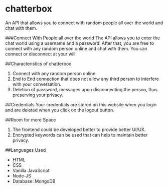 # chatterbox
An API that allows you to connect with random people all over the world and chat with them.

###Connect With People all over the world
The API allows you to enter the chat world using a username and a password. After that, you are free to connect with any random person online and chat with them. You can connect or disconnect at your will.

##Characteristics of chatterbox
1. Connect with any random person online.
2. End to End connection that does not allow any third person to interfere with your conversation.
3. Deletion of password, messages upon disconnecting the person, thus preserving your privacy.

##Credentials
Your credentials are stored on this website when you login and are deleted when you click on the logout button.

##Room for more Space
1. The frontend could be developed better to provide better UI/UX.
2. Encrypted keywords can be used that can help to maintain better privacy.

##Languages Used
* HTML
* CSS
* Vanilla JavaScript
* Node-JS
* Database: MongoDB
